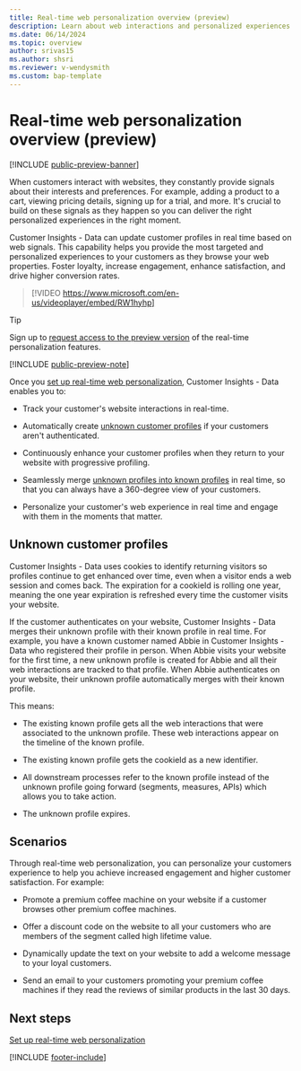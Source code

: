 ```yaml
---
title: Real-time web personalization overview (preview)
description: Learn about web interactions and personalized experiences in real time with Customer Insights - Data.
ms.date: 06/14/2024
ms.topic: overview
author: srivas15
ms.author: shsri
ms.reviewer: v-wendysmith
ms.custom: bap-template
---
```


# Real-time web personalization overview (preview)

[!INCLUDE [public-preview-banner](includes/public-preview-banner.md)]

When customers interact with websites, they constantly provide signals about their interests and preferences. For example, adding a product to a cart, viewing pricing details, signing up for a trial, and more. It's crucial to build on these signals as they happen so you can deliver the right personalized experiences in the right moment.

Customer Insights - Data can update customer profiles in real time based on web signals. This capability helps you provide the most targeted and personalized experiences to your customers as they browse your web properties. Foster loyalty, increase engagement, enhance satisfaction, and drive higher conversion rates.

> [!VIDEO https://www.microsoft.com/en-us/videoplayer/embed/RW1hyhp]

> [!TIP]
> Sign up to [request access to the preview version](https://forms.office.com/r/6NK6uj6f7f) of the real-time personalization features.

[!INCLUDE [public-preview-note](includes/public-preview-note.md)]

Once you [set up real-time web personalization](real-time-web-personalization.md), Customer Insights - Data enables you to:

- Track your customer's website interactions in real-time.

- Automatically create [unknown customer profiles](customer-profiles.md#known-and-unknown-customers) if your customers aren't authenticated.

- Continuously enhance your customer profiles when they return to your website with progressive profiling.

- Seamlessly merge [unknown profiles into known profiles](#unknown-customer-profiles) in real time, so that you can always have a 360-degree view of your customers.

- Personalize your customer's web experience in real time and engage with them in the moments that matter.

## Unknown customer profiles

Customer Insights - Data uses cookies to identify returning visitors so profiles continue to get enhanced over time, even when a visitor ends a web session and comes back. The expiration for a cookieId is rolling one year, meaning the one year expiration is refreshed every time the customer visits your website.

If the customer authenticates on your website, Customer Insights - Data merges their unknown profile with their known profile in real time. For example, you have a known customer named Abbie in Customer Insights - Data who registered their profile in person. When Abbie visits your website for the first time, a new unknown profile is created for Abbie and all their web interactions are tracked to that profile. When Abbie authenticates on your website, their unknown profile automatically merges with their known profile.

This means:

- The existing known profile gets all the web interactions that were associated to the unknown profile. These web interactions appear on the timeline of the known profile.

- The existing known profile gets the cookieId as a new identifier.

- All downstream processes refer to the known profile instead of the unknown profile going forward (segments, measures, APIs) which allows you to take action.

- The unknown profile expires.

## Scenarios

Through real-time web personalization, you can personalize your customers experience to help you achieve increased engagement and higher customer satisfaction. For example:

- Promote a premium coffee machine on your website if a customer browses other premium coffee machines.

- Offer a discount code on the website to all your customers who are members of the segment called high lifetime value.

- Dynamically update the text on your website to add a welcome message to your loyal customers.

- Send an email to your customers promoting your premium coffee machines if they read the reviews of similar products in the last 30 days.

## Next steps

[Set up real-time web personalization](real-time-web-personalization.md)

[!INCLUDE [footer-include](includes/footer-banner.md)]
